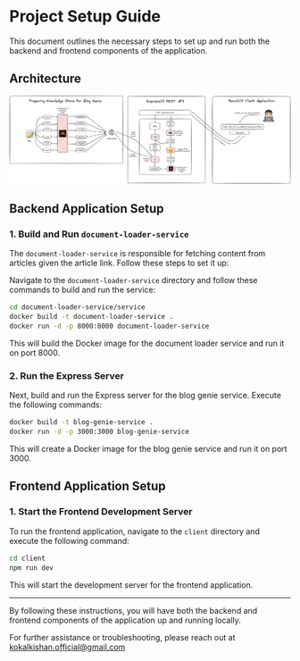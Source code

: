 # Project Setup Guide

This document outlines the necessary steps to set up and run both the backend and frontend components of the application.

## Architecture

![blog-genie-architecture](./blog-genie-architecture.png)

## Backend Application Setup

### 1. Build and Run `document-loader-service`

The `document-loader-service` is responsible for fetching content from articles given the article link. Follow these steps to set it up:

Navigate to the `document-loader-service` directory and follow these commands to build and run the service:

```bash
cd document-loader-service/service
docker build -t document-loader-service .
docker run -d -p 8000:8000 document-loader-service
```

This will build the Docker image for the document loader service and run it on port 8000.

### 2. Run the Express Server

Next, build and run the Express server for the blog genie service. Execute the following commands:

```bash
docker build -t blog-genie-service .
docker run -d -p 3000:3000 blog-genie-service
```

This will create a Docker image for the blog genie service and run it on port 3000.

## Frontend Application Setup

### 1. Start the Frontend Development Server

To run the frontend application, navigate to the `client` directory and execute the following command:

```bash
cd client
npm run dev
```

This will start the development server for the frontend application.

---

By following these instructions, you will have both the backend and frontend components of the application up and running locally.

For further assistance or troubleshooting, please reach out at [kokalkishan.official@gmail.com](mailto:kokalkishan.official@gmail.com?subject=Blog%20Genie%20Assistance%20Request)
